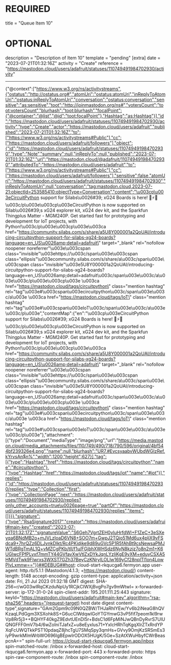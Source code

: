 
# REQUIRED
title = "Queue Item 10"
# OPTIONAL
description = "Description of Item 10"
template = "pending"
[extra]
date = "2023-07-21T01:32:16Z"
activity = "Create"
reference = "https://mastodon.cloud/users/adafruit/statuses/110749491984702930/activity"

---
{"@context":["https://www.w3.org/ns/activitystreams",{"ostatus":"http://ostatus.org#","atomUri":"ostatus:atomUri","inReplyToAtomUri":"ostatus:inReplyToAtomUri","conversation":"ostatus:conversation","sensitive":"as:sensitive","toot":"http://joinmastodon.org/ns#","votersCount":"toot:votersCount","blurhash":"toot:blurhash","focalPoint":{"@container":"@list","@id":"toot:focalPoint"},"Hashtag":"as:Hashtag"}],"id":"https://mastodon.cloud/users/adafruit/statuses/110749491984702930/activity","type":"Create","actor":"https://mastodon.cloud/users/adafruit","published":"2023-07-21T01:32:16Z","to":["https://www.w3.org/ns/activitystreams#Public"],"cc":["https://mastodon.cloud/users/adafruit/followers"],"object":{"id":"https://mastodon.cloud/users/adafruit/statuses/110749491984702930","type":"Note","summary":null,"inReplyTo":null,"published":"2023-07-21T01:32:16Z","url":"https://mastodon.cloud/@adafruit/110749491984702930","attributedTo":"https://mastodon.cloud/users/adafruit","to":["https://www.w3.org/ns/activitystreams#Public"],"cc":["https://mastodon.cloud/users/adafruit/followers"],"sensitive":false,"atomUri":"https://mastodon.cloud/users/adafruit/statuses/110749491984702930","inReplyToAtomUri":null,"conversation":"tag:mastodon.cloud,2023-07-21:objectId=253585410:objectType=Conversation","content":"\u003cp\u003eCircuitPython support for Silabs\u0026#39; xG24 Boards is here! 🎉⚡️🐍\u003c/p\u003e\u003cp\u003eCircuitPython is now supported on Silab\u0026#39;s xG24 explorer kit, xG24 dev kit, and the Sparkfun Thingplus Matter - MGM240P. Get started fast for prototyping and development for IoT projects, with Python!\u003c/p\u003e\u003cp\u003e\u003ca href=\"https://community.silabs.com/s/share/a5U8Y000001a2QoUAI/introducing-circuitpython-support-for-silabs-xg24-boards?language=en_US\u0026amp;detail=adafruit\" target=\"_blank\" rel=\"nofollow noopener noreferrer\"\u003e\u003cspan class=\"invisible\"\u003ehttps://\u003c/span\u003e\u003cspan class=\"ellipsis\"\u003ecommunity.silabs.com/s/share/a\u003c/span\u003e\u003cspan class=\"invisible\"\u003e5U8Y000001a2QoUAI/introducing-circuitpython-support-for-silabs-xg24-boards?language=en_US\u0026amp;detail=adafruit\u003c/span\u003e\u003c/a\u003e\u003c/p\u003e\u003cp\u003e \u003ca href=\"https://mastodon.cloud/tags/circuitpython\" class=\"mention hashtag\" rel=\"tag\"\u003e#\u003cspan\u003ecircuitpython\u003c/span\u003e\u003c/a\u003e \u003ca href=\"https://mastodon.cloud/tags/IoT\" class=\"mention hashtag\" rel=\"tag\"\u003e#\u003cspan\u003eIoT\u003c/span\u003e\u003c/a\u003e\u003c/p\u003e","contentMap":{"en":"\u003cp\u003eCircuitPython support for Silabs\u0026#39; xG24 Boards is here! 🎉⚡️🐍\u003c/p\u003e\u003cp\u003eCircuitPython is now supported on Silab\u0026#39;s xG24 explorer kit, xG24 dev kit, and the Sparkfun Thingplus Matter - MGM240P. Get started fast for prototyping and development for IoT projects, with Python!\u003c/p\u003e\u003cp\u003e\u003ca href=\"https://community.silabs.com/s/share/a5U8Y000001a2QoUAI/introducing-circuitpython-support-for-silabs-xg24-boards?language=en_US\u0026amp;detail=adafruit\" target=\"_blank\" rel=\"nofollow noopener noreferrer\"\u003e\u003cspan class=\"invisible\"\u003ehttps://\u003c/span\u003e\u003cspan class=\"ellipsis\"\u003ecommunity.silabs.com/s/share/a\u003c/span\u003e\u003cspan class=\"invisible\"\u003e5U8Y000001a2QoUAI/introducing-circuitpython-support-for-silabs-xg24-boards?language=en_US\u0026amp;detail=adafruit\u003c/span\u003e\u003c/a\u003e\u003c/p\u003e\u003cp\u003e \u003ca href=\"https://mastodon.cloud/tags/circuitpython\" class=\"mention hashtag\" rel=\"tag\"\u003e#\u003cspan\u003ecircuitpython\u003c/span\u003e\u003c/a\u003e \u003ca href=\"https://mastodon.cloud/tags/IoT\" class=\"mention hashtag\" rel=\"tag\"\u003e#\u003cspan\u003eIoT\u003c/span\u003e\u003c/a\u003e\u003c/p\u003e"},"attachment":[{"type":"Document","mediaType":"image/png","url":"https://media.mastodon.cloud/media_attachments/files/110/749/490/718/790/596/original/4bf544bf239326e4.png","name":null,"blurhash":"UR7.#EvcsyaabvWUbdWGIzRef.kYrvsAn$n%","width":1200,"height":627}],"tag":[{"type":"Hashtag","href":"https://mastodon.cloud/tags/circuitpython","name":"#circuitpython"},{"type":"Hashtag","href":"https://mastodon.cloud/tags/iot","name":"#iot"}],"replies":{"id":"https://mastodon.cloud/users/adafruit/statuses/110749491984702930/replies","type":"Collection","first":{"type":"CollectionPage","next":"https://mastodon.cloud/users/adafruit/statuses/110749491984702930/replies?only_other_accounts=true\u0026page=true","partOf":"https://mastodon.cloud/users/adafruit/statuses/110749491984702930/replies","items":[]}}},"signature":{"type":"RsaSignature2017","creator":"https://mastodon.cloud/users/adafruit#main-key","created":"2023-07-21T01:32:17Z","signatureValue":"S6Geh7VgrtZEH0yluHrfdWI+F1ZeC+3eSXeyqa6BNdMB2o+mJVLzIoaD6VN8+SOO7m+GwpJ2TQjo51Md6ux4pljX9vFSdca9+7hrQZz6DLJvnkDlkt/Rc4PKidjke9d89uGVc5P1R5fAhBt9csNewsaPMJWTdBRgTmAL1Q+vMZCgPKb/tll/f1u/FGjbhXWHSdz6NyN8kzjz7o8n2m1+K6UGlwcFPfPLyxf7mmTY44GVfavXwVtlZxDYkJqnLYzIiKgE9yXM+eduyCSXA5HMVdTwk9FIwrxs3WXST7GZh37BeyCzKNryILOLlw169yCf28nplTl1on4LpwPlvLxmnw=="}}##DEBUG##host: cloud-start-rkqucga6.fermyon.app
user-agent: http.rb/5.1.1 (Mastodon/4.1.3; +https://mastodon.cloud/)
content-length: 5148
accept-encoding: gzip
content-type: application/activity+json
date: Fri, 21 Jul 2023 01:32:18 GMT
digest: SHA-256=r/wG03wIRqCKzduNpUy1RCjkCIWXjBvgPo7gv9mWtwI=
x-forwarded-server: ip-172-31-0-24
spin-client-addr: 195.201.111.25:443
signature: keyId="https://mastodon.cloud/users/adafruit#main-key",algorithm="rsa-sha256",headers="(request-target) host date digest content-type",signature="GAm2Gpm9c09N0QZBW/THJaRhlYEw/Yv6b2iNeaG8hQVKzaqLPdGgm3XSXohk8S+G6ucClWdqwIGoYTGYmwG3vP5fif7peom1kl9rwVp8Rr5j3++BQHYF40kgZ9EdvtUEnDl5r+BdsC1d6FpMiNJwQBnDyRvrS7UlUQNGFFF0mV7b4/6wZoIniTJafxZ+u8eEyxlus71+YxIcHRhTqKgqXIrZTxRrdYPXqFcUWQTkkPST10pdaqZ8jhcTgU7SMqSpy3qmHs+GVvy9OmjKzSRSmEs3iyP9wrkMImWrbWO696lgBEpwIrODOX5HUgK/5Ge+SzAtXWuHbyfCWrBeaspcnA=="
spin-full-url: https://cloud-start-rkqucga6.fermyon.app/inbox
spin-matched-route: /inbox
x-forwarded-host: cloud-start-rkqucga6.fermyon.app
x-forwarded-port: 443
x-forwarded-proto: https
spin-raw-component-route: /inbox
spin-component-route: /inbox

